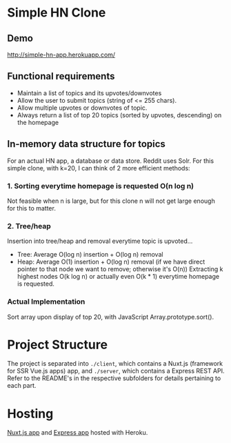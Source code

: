 # Simple HN Clone
## Demo
http://simple-hn-app.herokuapp.com/
## Functional requirements
- Maintain a list of topics and its upvotes/downvotes
- Allow the user to submit topics (string of <= 255 chars).
- Allow multiple upvotes or downvotes of topic.
- Always return a list of top 20 topics (sorted by upvotes, descending) on the homepage

## In-memory data structure for topics
For an actual HN app, a database or data store. Reddit uses Solr.
For this simple clone, with k=20, I can think of 2 more efficient methods:
### 1. Sorting everytime homepage is requested O(n log n)
Not feasible when n is large, but for this clone n will not get large enough for this to matter.

### 2. Tree/heap
Insertion into tree/heap and removal everytime topic is upvoted... 
- Tree: Average O(log n) insertion + O(log n) removal
- Heap: Average O(1) insertion + O(log n) removal (if we have direct pointer to that node we want to remove; otherwise it's O(n))
Extracting k highest nodes O(k log n) or actually even O(k * 1) everytime homepage is requested.

### Actual Implementation 
Sort array upon display of top 20, with JavaScript Array.prototype.sort().

# Project Structure
The project is separated into `./client`, which contains a Nuxt.js (framework for SSR Vue.js apps) app, and `./server`, which contains a Express REST API. Refer to the README's in the respective subfolders for details pertaining to each part.

# Hosting
[Nuxt.js app](https://simple-hn-app.herokuapp.com/) and [Express app](https://simple-hn-api.herokuapp.com/) hosted with Heroku.
